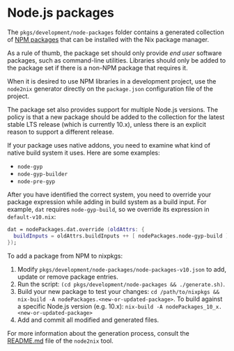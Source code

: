 # Node.js packages

The `pkgs/development/node-packages` folder contains a generated collection of
[NPM packages](https://npmjs.com/) that can be installed with the Nix package
manager.

As a rule of thumb, the package set should only provide *end user* software
packages, such as command-line utilities. Libraries should only be added to the
package set if there is a non-NPM package that requires it.

When it is desired to use NPM libraries in a development project, use the
`node2nix` generator directly on the `package.json` configuration file of the
project.

The package set also provides support for multiple Node.js versions. The policy
is that a new package should be added to the collection for the latest stable LTS
release (which is currently 10.x), unless there is an explicit reason to support
a different release.

If your package uses native addons, you need to examine what kind of native
build system it uses. Here are some examples:

* `node-gyp`
* `node-gyp-builder`
* `node-pre-gyp`

After you have identified the correct system, you need to override your package
expression while adding in build system as a build input. For example, `dat`
requires `node-gyp-build`, so we override its expression in `default-v10.nix`:

```nix
dat = nodePackages.dat.override (oldAttrs: {
  buildInputs = oldAttrs.buildInputs ++ [ nodePackages.node-gyp-build ];
});
```

To add a package from NPM to nixpkgs:

 1. Modify `pkgs/development/node-packages/node-packages-v10.json` to add, update
    or remove package entries.
 2. Run the script: `(cd pkgs/development/node-packages && ./generate.sh)`.
 3. Build your new package to test your changes:
    `cd /path/to/nixpkgs && nix-build -A nodePackages.<new-or-updated-package>`.
    To build against a specific Node.js version (e.g. 10.x):
    `nix-build -A nodePackages_10_x.<new-or-updated-package>`
 4. Add and commit all modified and generated files.

For more information about the generation process, consult the
[README.md](https://github.com/svanderburg/node2nix) file of the `node2nix`
tool.
